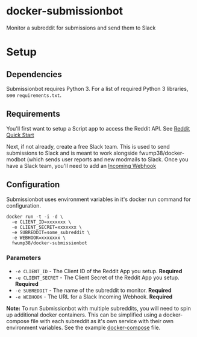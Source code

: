 # docker-submissionbot
Monitor a subreddit for submissions and send them to Slack

Setup
=====

Dependencies
------------

Submissionbot requires Python 3. For a list of required Python 3 libraries, see
``requirements.txt``.

Requirements
------------

You'll first want to setup a Script app to access the Reddit API. See [Reddit Quick Start](https://github.com/reddit-archive/reddit/wiki/OAuth2-Quick-Start-Example#first-steps)

Next, if not already, create a free Slack team. This is used to send submissions to Slack and is meant to work alongside fwump38/docker-modbot (which sends user reports and new modmails to Slack. Once you have a Slack team, you'll need to add an [Incoming Webhook](https://api.slack.com/incoming-webhooks)

Configuration
-------------

Submissionbot uses environment variables in it's docker run command for configuration.

```shell
docker run -t -i -d \
  -e CLIENT_ID=xxxxxxx \
  -e CLIENT_SECRET=xxxxxxx \
  -e SUBREDDIT=some_subreddit \
  -e WEBHOOK=xxxxxxx \
  fwump38/docker-submissionbot
```

### Parameters

* `-e CLIENT_ID` - The Client ID of the Reddit App you setup. **Required**
* `-e CLIENT_SECRET` - The Client Secret of the Reddit App you setup. **Required**
* `-e SUBREDDIT` - The name of the subreddit to monitor. **Required**
* `-e WEBHOOK` - The URL for a Slack Incoming Webhook. **Required**

**Note:** To run Submissionbot with multiple subreddits, you will need to spin up additional docker containers. 
This can be simplified using a docker-compose file with each subreddit as it's own service with their own environment variables. See the example [docker-compose](docker-compose.yml.example) file.